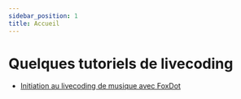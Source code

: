 ```yaml
---
sidebar_position: 1
title: Accueil
---
```


# Quelques tutoriels de livecoding 

- [Initiation au livecoding de musique avec FoxDot](http://eliegavoty.xyz/docs/foxdot)